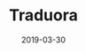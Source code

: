 ---
layout: site
title: "Traduora"
date: 2019-03-30
categories: [community]
version: 7.2.9
major: 7
minor: 2
patch: 9
slug: traduora
link: https://traduora.com
submitter: anthonynsimon
permalink: /sites/:slug
---